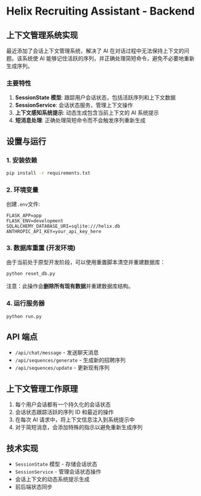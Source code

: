 # Helix Recruiting Assistant - Backend

## 上下文管理系统实现

最近添加了会话上下文管理系统，解决了 AI 在对话过程中无法保持上下文的问题。该系统使 AI 能够记住活跃的序列，并正确处理简短命令，避免不必要地重新生成序列。

### 主要特性

1. **SessionState 模型**: 跟踪用户会话状态，包括活跃序列和上下文数据
2. **SessionService**: 会话状态服务，管理上下文操作
3. **上下文感知系统提示**: 动态生成包含当前上下文的 AI 系统提示
4. **短消息处理**: 正确处理简短命令而不会触发序列重新生成

## 设置与运行

### 1. 安装依赖

```bash
pip install -r requirements.txt
```

### 2. 环境变量

创建`.env`文件:

```
FLASK_APP=app
FLASK_ENV=development
SQLALCHEMY_DATABASE_URI=sqlite:///helix.db
ANTHROPIC_API_KEY=your_api_key_here
```

### 3. 数据库重置 (开发环境)

由于当前处于原型开发阶段，可以使用重置脚本清空并重建数据库：

```bash
python reset_db.py
```

注意：此操作会**删除所有现有数据**并重建数据库结构。

### 4. 运行服务器

```bash
python run.py
```

## API 端点

- `/api/chat/message` - 发送聊天消息
- `/api/sequences/generate` - 生成新的招聘序列
- `/api/sequences/update` - 更新现有序列

## 上下文管理工作原理

1. 每个用户会话都有一个持久化的会话状态
2. 会话状态跟踪活跃的序列 ID 和最近的操作
3. 在每次 AI 请求中，将上下文信息注入到系统提示中
4. 对于简短消息，会添加特殊的指示以避免重新生成序列

## 技术实现

- `SessionState` 模型 - 存储会话状态
- `SessionService` - 管理会话状态操作
- 会话上下文的动态系统提示生成
- 前后端状态同步
